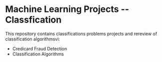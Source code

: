 # Machine Learning Projects -- **Classfication**

This repository contains classifications problems projects and rereview of classification algorithmsvi:

- Credicard Fraud Detection 
- Classification Algorithms
